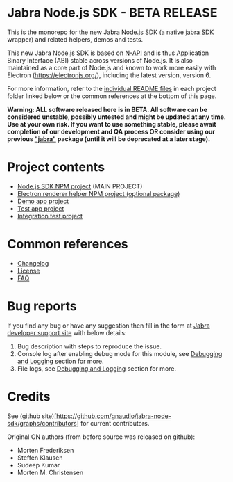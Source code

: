 # Jabra Node.js SDK - BETA RELEASE

This is the monorepo for the new Jabra [Node.js](https://nodejs.org) SDK (a [native jabra SDK](https://developer.jabra.com/site/global/sdks/overview/index.gsp) wrapper) and related helpers, demos and tests.

This new Jabra Node.js SDK is based on [N-API](https://nodejs.org/api/n-api.html) and is thus Application Binary Interface (ABI) stable across versions of Node.js. It is also maintained as a core part of Node.js and known to work more easily with Electron (https://electronjs.org/), including the latest version, version 6.

For more information, refer to the [individual README files](#Project-Contents) in each project folder linked below or the common references at the bottom of this page.

**Warning: ALL software released here is in BETA. All software can be considered unstable, possibly untested and might be updated at any time. Use at your own risk. If you want to use something stable, please await completion of our development and QA process OR consider using our previous ["jabra"](https://www.npmjs.com/package/jabra) package (until it will be deprecated at a later stage).**

# Project contents
- [Node.js SDK NPM project](nodesdk/README.md) (MAIN PROJECT)
- [Electron renderer helper NPM project (optional package)](electronrendererhelper/README.md)
- [Demo app project](demoapp/README.md)
- [Test app project](testapp/README.md)
- [Integration test project](integrationtest/README.md)

# Common references
- [Changelog](CHANGELOG.md)
- [License](LICENSE.md)
- [FAQ](FAQ.md)


# Bug reports
If you find any bug or have any suggestion then fill in the form at [Jabra developer support site](https://developer.jabra.com) with below details:

1. Bug description with steps to reproduce the issue.
2. Console log after enabling debug mode for this module, see [Debugging and Logging](nodesdk/README.md#debugging-and-logging) section for more.
3. File logs, see [Debugging and Logging](nodesdk/README.md#debugging-and-logging) section for more.

# Credits

See (github site)[https://github.com/gnaudio/jabra-node-sdk/graphs/contributors] for current contributors.

Original GN authors (from before source was released on github):
- Morten Frederiksen
- Steffen Klausen
- Sudeep Kumar
- Morten M. Christensen

